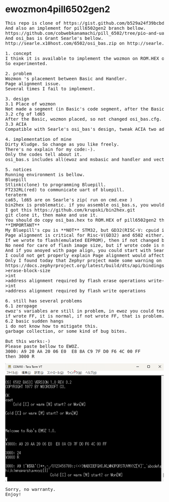 # ewozmon4pill6502gen2
<PRE>
This repo is clone of https://gist.github.com/b529a24f39bcbd53f1e21775e24d0b9e.git.
And also an implement for pill6502gen2 branch bellow.
https://github.com/cobwebkanamachi/pill_6502/tree/pio-and-uartbased-mod/new-src
And osi_bas is Grant Searle's bellow.
http://searle.x10host.com/6502/osi_bas.zip on http://searle.x10host.com/6502/Simple6502.html .

1. concept
I think it is available to implement the wozmon on ROM.HEX of Grant Searle's osi_bas and handler.
So experimented.

2. problem
Wozmon 's placement between Basic and Handler.
Page alignment issue.
Several times I fail to implement.

3. design
3.1 Place of wozmon
Not made a segment (in Basic's code segment, after the Basic code, wozmon placed).
3.2 cfg of ld65
After the Basic, wozmon placed, so not changed osi_bas.cfg.
3.3 ACIA
Compatible with Searle's osi_bas's design, tweak ACIA two addresses of ewoz.

4. implementation of mine
Dirty Kludge. So change as you like freely.
There's no explain for my code:-).
Only the codes tell about it.
osi_bas.s includes all(ewoz and msbasic and handler and vectors(6bytes)) for pill6502gen2(for uart).

5. notices
Running environment is bellow.
Bluepill
Stlink(clone) to programming Bluepill.
FT232RL(red) to communicate uart of bluepill.
teraterm
ca65, ld65 are on Searle's zip( run on cmd.exe )
bin2hex is problematic. if you assemble osi_bas.s, you would get .bin, but bin2hex needed.
I got this https://github.com/krupski/bin2hex.git
git clone it, then make and use it.
You should do copy osi_bas.hex to ROM.HEX of pill6502gen2 then make clean and make to run osi_bas.hex. 
**IMPORTANT**
My Bluepill's cpu is **NOT** STM32, but GD32(RISC-V: cpuid is 410).
Page alignment is critical for Risc-V(GD32) and 6502 either.
If we wrote to flash(emulated EEPROM), then if not changed behavior or memory image, you should erase flash several times.
No need for care of flash image size, but if wrote code is not reveal run, that is perhaps erase needed.
And if you anoyed with page align, you could start with Searle's ZIP again. That works!!!
I could not get properly explain Page alignment would affect on 6502 on bluepill yet.
Only I found today that Zephyr project made some warning on page alignment of GD32.
https://docs.zephyrproject.org/latest/build/dts/api/bindings/mtd/gd%2Cgd32-nv-flash-v2.html
>erase-block-size
>int
>address alignment required by flash erase operations write-block-size
>int
>address alignment required by flash write operations

6. still has several problems
6.1 zeropage
ewoz's variables are still in problem, in ewoz you could test write ex: D8: FF or A8:FF.
if wrote FF, it is normal, if not wrote FF, that is problem.
6.2 basic sudden hangs
i do not know how to mitigate this.
garbage collection, or some kind of bug bites.

But this works:-)
Please paste bellow to EWOZ.
3000: A9 20 AA 20 06 E0  E8 8A C9 7F D0 F6 4C 00 FF
then 3000 R</PRE>
<img src="https://github.com/cobwebkanamachi/ewozmon4pill6502gen2/blob/main/works.png">
<PRE>Sorry, no warranty.  
Enjoy!</PRE>

